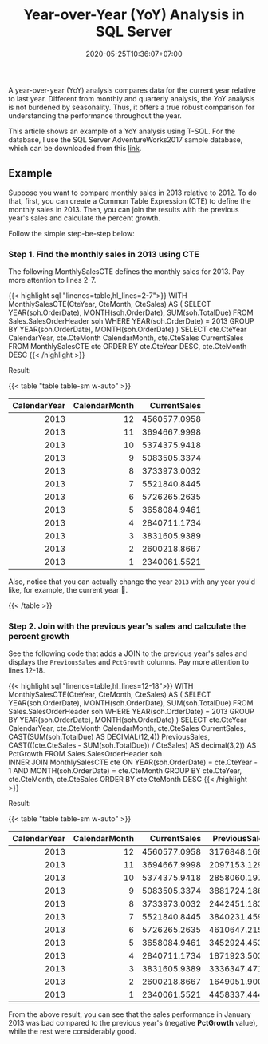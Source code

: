 ﻿---
title: "Year-over-Year (YoY) Analysis in SQL Server"
description: "Learn how to do a Year-over-Year (YoY) analysis to identify the actual performance indicators without being burdened by seasonality between months or quarters."
date: 2020-05-25T10:36:07+07:00
tags: ["sql", "tsql", "sql server"]
image: "https://res.cloudinary.com/phi21st/image/upload/v1588132801/fitrianingrum.me/analytics.png"
imageAuthor: "Timur Saglambilek"
imageAuthorUrl: "https://www.pexels.com/@marketingtuig"
imageSource: "Pexels"
imageSourceUrl: "https://www.pexels.com/photo/185576"
categories: ["data analysis"]
keywords: ["yoy analysis sql", "year over year sql", "year over year analysis sql", "yoy analysis sql server"]
featured: true
---

A year-over-year (YoY) analysis compares data for the current year relative to last year. 
Different from monthly and quarterly analysis, the YoY analysis is not burdened by seasonality. 
Thus, it offers a true robust comparison for understanding the performance throughout the year. 

This article shows an example of a YoY analysis using T-SQL. 
For the database, I use the SQL Server AdventureWorks2017 sample database, which can be downloaded from this [link](https://docs.microsoft.com/en-us/sql/samples/adventureworks-install-configure?view=sql-server-ver15&tabs=ssms).

## Example

Suppose you want to compare monthly sales in 2013 relative to 2012.
To do that, first, you can create a Common Table Expression (CTE) to define the monthly sales in 2013. 
Then, you can join the results with the previous year's sales and calculate the percent growth.

Follow the simple step-be-step below:

### Step 1. Find the monthly sales in 2013 using CTE

The following MonthlySalesCTE defines the monthly sales for 2013.
Pay more attention to lines 2-7.

{{< highlight sql "linenos=table,hl_lines=2-7">}}
WITH MonthlySalesCTE(CteYear, CteMonth, CteSales) AS (
	SELECT	YEAR(soh.OrderDate), 
			MONTH(soh.OrderDate),
			SUM(soh.TotalDue)
	FROM	Sales.SalesOrderHeader soh
	WHERE	YEAR(soh.OrderDate) = 2013
	GROUP BY YEAR(soh.OrderDate), MONTH(soh.OrderDate)
)
SELECT	cte.CteYear CalendarYear, 
		cte.CteMonth CalendarMonth,
		cte.CteSales CurrentSales
FROM	MonthlySalesCTE cte
ORDER BY cte.CteYear DESC, cte.CteMonth DESC
{{< /highlight >}}

Result:

{{< table "table table-sm w-auto" >}}

| CalendarYear	| CalendarMonth	| CurrentSales  | 
|--------------:|--------------:|--------------:|
| 2013			| 12			| 4560577.0958	| 
| 2013			| 11			| 3694667.9998	| 
| 2013			| 10			| 5374375.9418	| 
| 2013			| 9				| 5083505.3374	| 
| 2013			| 8				| 3733973.0032	| 
| 2013			| 7				| 5521840.8445	| 
| 2013			| 6				| 5726265.2635	| 
| 2013			| 5				| 3658084.9461	| 
| 2013			| 4				| 2840711.1734	| 
| 2013			| 3				| 3831605.9389	| 
| 2013			| 2				| 2600218.8667	| 
| 2013			| 1				| 2340061.5521	| 

Also, notice that you can actually change the year `2013` with any year you'd like, for example, the current year 🙂.

{{< /table >}}

### Step 2. Join with the previous year's sales and calculate the percent growth

See the following code that adds a JOIN to the previous year's sales and displays the `PreviousSales` and `PctGrowth` columns. Pay more attention to lines 12-18.

{{< highlight sql "linenos=table,hl_lines=12-18">}}
WITH MonthlySalesCTE(CteYear, CteMonth, CteSales) AS (
	SELECT	YEAR(soh.OrderDate), 
			MONTH(soh.OrderDate),
			SUM(soh.TotalDue)
	FROM	Sales.SalesOrderHeader soh
	WHERE	YEAR(soh.OrderDate) = 2013
	GROUP BY YEAR(soh.OrderDate), MONTH(soh.OrderDate)
)
SELECT	cte.CteYear CalendarYear, 
		cte.CteMonth CalendarMonth,
		cte.CteSales CurrentSales,
		CAST(SUM(soh.TotalDue) AS DECIMAL(12,4)) PreviousSales,
		CAST(((cte.CteSales - SUM(soh.TotalDue)) / CteSales) AS decimal(3,2)) AS PctGrowth
FROM	Sales.SalesOrderHeader soh	
		INNER JOIN MonthlySalesCTE cte 
			ON YEAR(soh.OrderDate) = cte.CteYear - 1 AND MONTH(soh.OrderDate) = cte.CteMonth 
GROUP BY cte.CteYear, cte.CteMonth, cte.CteSales
ORDER BY cte.CteMonth DESC
{{< /highlight >}}

Result:

{{< table "table table-sm w-auto" >}}

| CalendarYear	| CalendarMonth	| CurrentSales	| PreviousSales	| PctGrowth |
|--------------:|--------------:|--------------:|--------------:|----------:|
| 2013			| 12			| 4560577.0958	| 3176848.1687  | 0.30		|
| 2013			| 11			| 3694667.9998	| 2097153.1292  | 0.43		|
| 2013			| 10			| 5374375.9418	| 2858060.1970  | 0.47		|
| 2013			| 9				| 5083505.3374	| 3881724.1860  | 0.24		|
| 2013			| 8				| 3733973.0032	| 2442451.1831  | 0.35		|
| 2013			| 7				| 5521840.8445	| 3840231.4590  | 0.30		|
| 2013			| 6				| 5726265.2635	| 4610647.2153  | 0.19		|
| 2013			| 5				| 3658084.9461	| 3452924.4537  | 0.06		|
| 2013			| 4				| 2840711.1734	| 1871923.5039  | 0.34		|
| 2013			| 3				| 3831605.9389	| 3336347.4716  | 0.13		|
| 2013			| 2				| 2600218.8667	| 1649051.9001  | 0.37		|
| 2013			| 1				| 2340061.5521	| 4458337.4444  | -0.91		|

From the above result, you can see that the sales performance in January 2013 was bad compared to the previous year's (negative **PctGrowth** value), while the rest were considerably good.